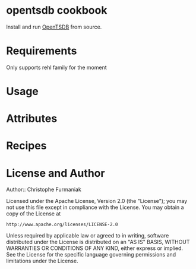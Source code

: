 # opentsdb cookbook

Install and run [OpenTSDB](http://opentsdb.net/ "OpenTSDB") from source.

# Requirements

Only supports rehl family for the moment

# Usage

# Attributes

# Recipes

# License and Author

Author:: Christophe Furmaniak

Licensed under the Apache License, Version 2.0 (the "License");
you may not use this file except in compliance with the License.
You may obtain a copy of the License at

    http://www.apache.org/licenses/LICENSE-2.0

Unless required by applicable law or agreed to in writing, software
distributed under the License is distributed on an "AS IS" BASIS,
WITHOUT WARRANTIES OR CONDITIONS OF ANY KIND, either express or implied.
See the License for the specific language governing permissions and
limitations under the License.